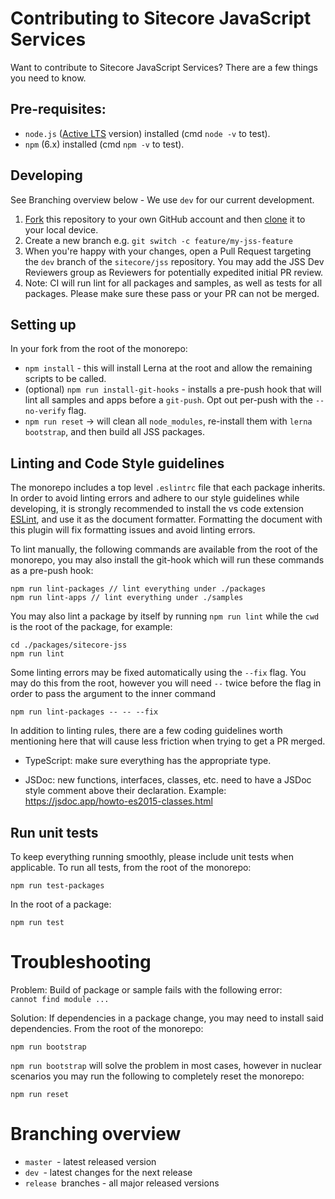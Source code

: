 # Contributing to Sitecore JavaScript Services

Want to contribute to Sitecore JavaScript Services? There are a few things you need to know.

## Pre-requisites:

- `node.js` ([Active LTS](https://nodejs.org/en/about/releases/) version) installed (cmd `node -v` to test).
- `npm` (6.x) installed (cmd `npm -v` to test).

## Developing

See Branching overview below - We use `dev` for our current development.

1. [Fork](https://help.github.com/articles/fork-a-repo/) this repository to your own GitHub account and then [clone](https://help.github.com/articles/cloning-a-repository/) it to your local device.
2. Create a new branch e.g. `git switch -c feature/my-jss-feature`
3. When you're happy with your changes, open a Pull Request targeting the `dev` branch of the `sitecore/jss` repository. You may add the JSS Dev Reviewers group as Reviewers for potentially expedited initial PR review.
4. Note: CI will run lint for all packages and samples, as well as tests for all packages. Please make sure these pass or your PR can not be merged.

## Setting up

In your fork from the root of the monorepo:

- `npm install` - this will install Lerna at the root and allow the remaining scripts to be called.
- (optional) `npm run install-git-hooks` - installs a pre-push hook that will lint all samples and apps before a `git-push`. Opt out per-push with the `--no-verify` flag.
- `npm run reset` -> will clean all `node_modules`, re-install them with `lerna bootstrap`, and then build all JSS packages.

## Linting and Code Style guidelines

The monorepo includes a top level `.eslintrc` file that each package inherits. In order to avoid linting errors and adhere to our style guidelines while developing, it is strongly recommended to install the vs code extension  [ESLint](https://marketplace.visualstudio.com/items?itemName=dbaeumer.vscode-eslint), and use it as the document formatter. Formatting the document with this plugin will fix formatting issues and avoid linting errors.

To lint manually, the following commands are available from the root of the monorepo, you may also install the git-hook which will run these commands as a pre-push hook:

```shell
npm run lint-packages // lint everything under ./packages
npm run lint-apps // lint everything under ./samples
```

You may also lint a package by itself by running `npm run lint` while the `cwd` is the root of the package, for example:

```shell
cd ./packages/sitecore-jss
npm run lint
```

Some linting errors may be fixed automatically using the `--fix` flag. You may do this from the root, however you will need `--` twice before the flag in order to pass the argument to the inner command

```shell
npm run lint-packages -- -- --fix 
```

In addition to linting rules, there are a few coding guidelines worth mentioning here that will cause less friction when trying to get a PR merged.

- TypeScript: make sure everything has the appropriate type.

- JSDoc: new functions, interfaces, classes, etc. need to have a JSDoc style comment above their declaration. Example: https://jsdoc.app/howto-es2015-classes.html

## Run unit tests

To keep everything running smoothly, please include unit tests when applicable.
To run all tests, from the root of the monorepo:

```shell
npm run test-packages
```

In the root of a package:

```shell
npm run test
```

# Troubleshooting

Problem: Build of package or sample fails with the following error: `cannot find module ...`

Solution: If dependencies in a package change, you may need to install said dependencies.
From the root of the monorepo:

```shell
npm run bootstrap
```

`npm run bootstrap` will solve the problem in most cases, however in nuclear scenarios you may run the following to completely reset the monorepo:

```shell
npm run reset
```

# Branching overview

* `master `- latest released version
* `dev `- latest changes for the next release
* `release `branches - all major released versions

